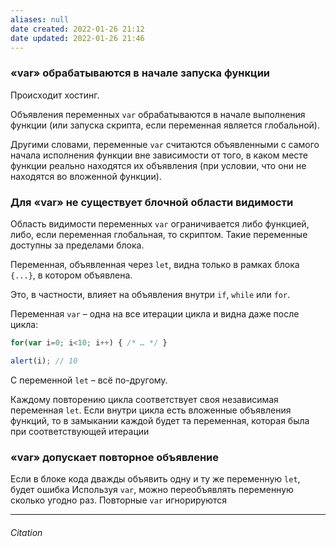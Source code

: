 ```yaml
---
aliases: null
date created: 2022-01-26 21:12
date updated: 2022-01-26 21:46
---
```


### «var» обрабатываются в начале запуска функции

Происходит хостинг.

Объявления переменных `var` обрабатываются в начале выполнения функции (или запуска скрипта, если переменная является глобальной).

Другими словами, переменные `var` считаются объявленными с самого начала исполнения функции вне зависимости от того, в каком месте функции реально находятся их объявления (при условии, что они не находятся во вложенной функции).

### Для «var» не существует блочной области видимости

Область видимости переменных `var` ограничивается либо функцией, либо, если переменная глобальная, то скриптом. Такие переменные доступны за пределами блока.

Переменная, объявленная через `let`, видна только в рамках блока `{...}`, в котором объявлена.

Это, в частности, влияет на объявления внутри `if`, `while` или `for`.

Переменная `var` – одна на все итерации цикла и видна даже после цикла:

```js
for(var i=0; i<10; i++) { /* … */ }

alert(i); // 10
```

С переменной `let` – всё по-другому.

Каждому повторению цикла соответствует своя независимая переменная `let`. Если внутри цикла есть вложенные объявления функций, то в замыкании каждой будет та переменная, которая была при соответствующей итерации

### «var» допускает повторное объявление

Если в блоке кода дважды объявить одну и ту же переменную `let`, будет ошибка
Используя `var`, можно переобъявлять переменную сколько угодно раз. Повторные `var` игнорируются

---

###### Citation

